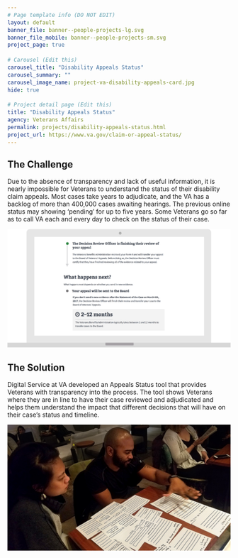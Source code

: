 ```yaml
---
# Page template info (DO NOT EDIT)
layout: default
banner_file: banner--people-projects-lg.svg
banner_file_mobile: banner--people-projects-sm.svg
project_page: true

# Carousel (Edit this)
carousel_title: "Disability Appeals Status"
carousel_summary: ""
carousel_image_name: project-va-disability-appeals-card.jpg
hide: true

# Project detail page (Edit this)
title: "Disability Appeals Status"
agency: Veterans Affairs
permalink: projects/disability-appeals-status.html
project_url: https://www.va.gov/claim-or-appeal-status/
---
```


## The Challenge

Due to the absence of transparency and lack of useful information, it is nearly impossible for Veterans to understand the status of their disability claim appeals. Most cases take years to adjudicate, and the VA has a backlog of more than 400,000 cases awaiting hearings. The previous online status may showing ‘pending’ for up to five years. Some Veterans go so far as to call VA each and every day to check on the status of their case.

![](../images/project-va-disability-appeals-ui.gif)

## The Solution

Digital Service at VA developed an Appeals Status tool that provides Veterans with transparency into the process. The tool shows Veterans where they are in line to have their case reviewed and adjudicated and helps them understand the impact that different decisions that will have on their case’s status and timeline.

![](../images/project-va-disability-appeals-page.jpg)

